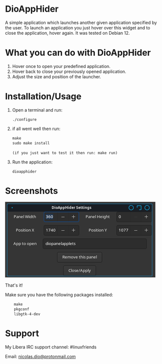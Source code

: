 # DioAppHider
A simple application which launches another given application specified by the user.
To launch an application you just hover over this widget and to close the application, hover again.
It was tested on Debian 12.

# What you can do with DioAppHider
   1. Hover once to open your predefined application.
   2. Hover back to close your previously opened application.
   3. Adjust the size and position of the launcher.

# Installation/Usage
  1. Open a terminal and run:

		 ./configure

  2. if all went well then run:

		 make
		 sudo make install
		 
		 (if you just want to test it then run: make run)
		
  4. Run the application:
  
		 dioapphider

# Screenshots
 
![Alt text](https://raw.githubusercontent.com/DiogenesN/dioapphider/main/dioapphider.png)

That's it!

 Make sure you have the following packages installed:

		make
		pkgconf
		libgtk-4-dev

# Support

   My Libera IRC support channel: #linuxfriends
   
   Email: nicolas.dio@protonmail.com
